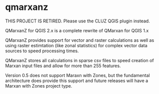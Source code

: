 # qmarxanz
THIS PROJECT IS RETIRED. Please use the CLUZ QGIS plugin instead.

QMarxanZ for QGIS 2.x is a complete rewrite of QMarxan for QGIS 1.x

QMarxanZ provides support for vector and raster calculations as well as using raster estimtation (like zonal statistics) for complex vector data sources to speed processing times.

QMarxanZ stores all calculations in sparse csv files to speed creation of Marxan input files and allow for more than 255 features.

Version 0.5 does not support Maraxn with Zones, but the fundamental architecture does provide this support and future releases will have a Marxan with Zones project type.
